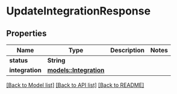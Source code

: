 # UpdateIntegrationResponse

## Properties

Name | Type | Description | Notes
------------ | ------------- | ------------- | -------------
**status** | **String** |  | 
**integration** | [**models::Integration**](Integration.md) |  | 

[[Back to Model list]](../README.md#documentation-for-models) [[Back to API list]](../README.md#documentation-for-api-endpoints) [[Back to README]](../README.md)


